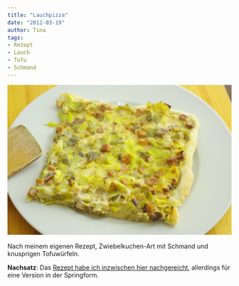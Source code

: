 ```yaml
---
title: "Lauchpizza"
date: "2012-03-19" 
author: Tina
tags:
- Rezept
- Lauch
- Tofu
- Schmand
---
```


[![](images/imgp8736.jpg "Lauchpizza")](http://apfeleimer.wordpress.com/2012/03/19/lauchpizza/imgp8736/)

Nach meinem eigenen Rezept, Zwiebelkuchen-Art mit Schmand und knusprigen Tofuwürfeln.

**Nachsatz**: Das [Rezept habe ich inzwischen hier nachgereicht](/posts/2012/04/lauchkuchen/), allerdings für eine Version in der Springform.